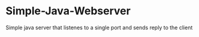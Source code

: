 # Simple-Java-Webserver
Simple java server that listenes to a single port and sends reply to the client
